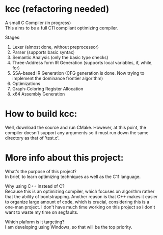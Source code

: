 # kcc (refactoring needed)
A small C Compiler (in progress) </br>
This aims to be a full C11 compilant optimizing compiler.

Stages: </br>
1.  Lexer (almost done, without preprocessor)
2.  Parser (supports basic syntax)
3.  Semantic Analysis (only the basic type checks)
4.  Three-Address form IR Generation (supports local variables, if, while, for)
5.  SSA-based IR Generation (CFG generation is done. Now trying to implement the dominance frontier algorithm)
6.  Optimizations
7.  Graph-Coloring Register Allocation
8.  x64 Assembly Generation

# How to build kcc:
Well, download the source and run CMake. However, at this point, the compiler doesn't support any arguments so it must run down the same directory as that of 'test.c'.

# More info about this project:
What's the purpose of this project? </br>
In brief, to learn optimizing techniques as well as the C11 language.

Why using C++ instead of C? </br>
Because this is an optimizing compiler, which focuses on algorithm rather that the ability of bootstrapping. Another reason is that C++ makes it easier to organize large amount of code, which is crucial, considering this is a one-man project. I don't have much time working on this project so i don't want to waste my time on segfaults.

Which plaform is it targeting? </br>
I am developing using Windows, so that will be the top priority.
